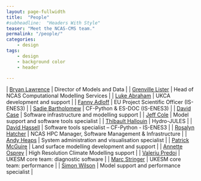 ```yaml
---
layout: page-fullwidth
title:  "People"
#subheadline:  "Headers With Style"
teaser: "Meet the NCAS-CMS team."
permalink: "/people/"
categories:
    - design
tags:
    - design
    - background color
    - header

---
```

| [Bryan Lawrence](https://ncas.ac.uk/people/10008/bryan-lawrence) | Director of Models and Data |
| [Grenville Lister](https://ncas.ac.uk/people/10170/grenville-lister) | Head of NCAS Computational Modelling Services |
| [Luke Abraham](https://ncas.ac.uk/people/10166/nathan-abraham) | UKCA development and support |
| [Fanny Adloff](https://ncas.ac.uk/people/10514/fanny-adloff) | EU Project Scientific Officer (IS-ENES3) |
| [Sadie Bartholomew](https://ncas.ac.uk/people/10515/sadie-bartholomew) | CF-Python & ES-DOC (IS-ENES3) |
| [David Case](https://ncas.ac.uk/people/10466/david-case) | Software infrastructure and modelling support |
| [Jeff Cole](https://ncas.ac.uk/people/10105/jeff-cole) | Model support and software tools specialist |
| [Thibault Hallouin](https://ncas.ac.uk/people/10505/thibault%20-hallouin) | Hydro-JULES |
| [David Hassell](https://ncas.ac.uk/people/10288/david-hassell) | Software tools specialist – CF-Python - IS-ENES3 |
| [Rosalyn Hatcher](https://ncas.ac.uk/people/10106/rosalyn-hatcher) | NCAS HPC Manager, Software Management & Infrastructure |
| [Andy Heaps](https://ncas.ac.uk/people/10107/andy-heaps) | System administration and visualisation specialist |
| [Patrick McGuire](https://ncas.ac.uk/people/10443/patrick-mcguire) | Land surface modelling development and support |
| [Annette Osprey](https://ncas.ac.uk/people/10171/annette-osprey) | High Resolution Climate Modelling support |
| [Valeriu Predoi](https://ncas.ac.uk/people/10412/valeriu-predoi) | UKESM core team: diagnostic software |
| [Marc Stringer](https://ncas.ac.uk/people/10320/marc-stringer) | UKESM core team: performance |
| [Simon Wilson](https://ncas.ac.uk/people/10108/simon-wilson) | Model support and performance specialist |

<!--more-->


